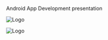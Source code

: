 Android App Development presentation

![Logo](http://spark.apache.org/images/spark-logo-trademark.png)

![Logo](https://developer.android.com/guide/components/images/activity_lifecycle.png)
